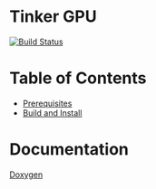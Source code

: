 Tinker GPU
==========
[//]: # (Badges)
[![Build Status](https://travis-ci.com/zhi-wang/tinker.gpu.svg?branch=master)](https://travis-ci.com/zhi-wang/tinker.gpu)

# Table of Contents
* [Prerequisites](doc/prerequisites.md)
* [Build and Install](doc/build.md)

# Documentation
  [Doxygen](https://zhi-wang.github.io/tinker.gpu)
